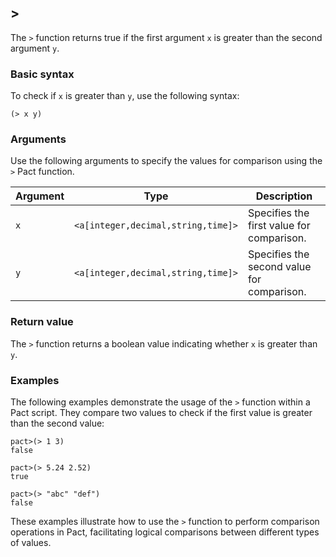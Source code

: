## >
The `>` function returns true if the first argument `x` is greater than the second argument `y`.

### Basic syntax

To check if `x` is greater than `y`, use the following syntax:

`(> x y)`

### Arguments

Use the following arguments to specify the values for comparison using the `>` Pact function.

| Argument | Type | Description |
| --- | --- | --- |
| `x` | `<a[integer,decimal,string,time]>` | Specifies the first value for comparison. |
| `y` | `<a[integer,decimal,string,time]>` | Specifies the second value for comparison. |

### Return value

The `>` function returns a boolean value indicating whether `x` is greater than `y`.

### Examples

The following examples demonstrate the usage of the `>` function within a Pact script. They compare two values to check if the first value is greater than the second value:

```pact
pact>(> 1 3)
false
```

```pact
pact>(> 5.24 2.52)
true
```

```pact
pact>(> "abc" "def")
false
```

These examples illustrate how to use the `>` function to perform comparison operations in Pact, facilitating logical comparisons between different types of values.
